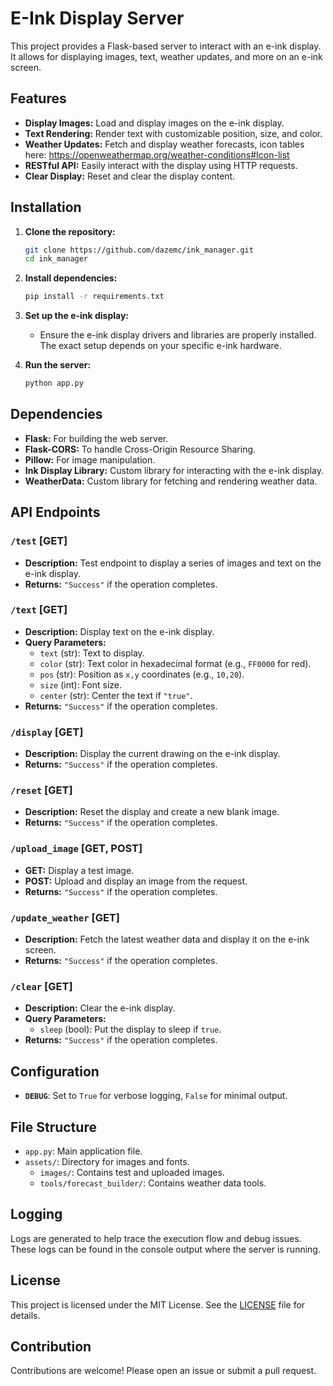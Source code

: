 # E-Ink Display Server

This project provides a Flask-based server to interact with an e-ink display. It allows for displaying images, text, weather updates, and more on an e-ink screen.

## Features

- **Display Images:** Load and display images on the e-ink display.
- **Text Rendering:** Render text with customizable position, size, and color.
- **Weather Updates:** Fetch and display weather forecasts, icon tables here: https://openweathermap.org/weather-conditions#Icon-list
- **RESTful API:** Easily interact with the display using HTTP requests.
- **Clear Display:** Reset and clear the display content.

## Installation

1. **Clone the repository:**

    ```bash
    git clone https://github.com/dazemc/ink_manager.git
    cd ink_manager
    ```

2. **Install dependencies:**

    ```bash
    pip install -r requirements.txt
    ```

3. **Set up the e-ink display:**
    - Ensure the e-ink display drivers and libraries are properly installed. The exact setup depends on your specific e-ink hardware.

4. **Run the server:**

    ```bash
    python app.py
    ```

## Dependencies

- **Flask:** For building the web server.
- **Flask-CORS:** To handle Cross-Origin Resource Sharing.
- **Pillow:** For image manipulation.
- **Ink Display Library:** Custom library for interacting with the e-ink display.
- **WeatherData:** Custom library for fetching and rendering weather data.

## API Endpoints

### `/test` [GET]

- **Description:** Test endpoint to display a series of images and text on the e-ink display.
- **Returns:** `"Success"` if the operation completes.

### `/text` [GET]

- **Description:** Display text on the e-ink display.
- **Query Parameters:**
  - `text` (str): Text to display.
  - `color` (str): Text color in hexadecimal format (e.g., `FF0000` for red).
  - `pos` (str): Position as `x,y` coordinates (e.g., `10,20`).
  - `size` (int): Font size.
  - `center` (str): Center the text if `"true"`.
- **Returns:** `"Success"` if the operation completes.

### `/display` [GET]

- **Description:** Display the current drawing on the e-ink display.
- **Returns:** `"Success"` if the operation completes.

### `/reset` [GET]

- **Description:** Reset the display and create a new blank image.
- **Returns:** `"Success"` if the operation completes.

### `/upload_image` [GET, POST]

- **GET:** Display a test image.
- **POST:** Upload and display an image from the request.
- **Returns:** `"Success"` if the operation completes.

### `/update_weather` [GET]

- **Description:** Fetch the latest weather data and display it on the e-ink screen.
- **Returns:** `"Success"` if the operation completes.

### `/clear` [GET]

- **Description:** Clear the e-ink display.
- **Query Parameters:** 
  - `sleep` (bool): Put the display to sleep if `true`.
- **Returns:** `"Success"` if the operation completes.

## Configuration

- **`DEBUG`**: Set to `True` for verbose logging, `False` for minimal output.

## File Structure

- `app.py`: Main application file.
- `assets/`: Directory for images and fonts.
  - `images/`: Contains test and uploaded images.
  - `tools/forecast_builder/`: Contains weather data tools.

## Logging

Logs are generated to help trace the execution flow and debug issues. These logs can be found in the console output where the server is running.

## License

This project is licensed under the MIT License. See the [LICENSE](LICENSE) file for details.

## Contribution

Contributions are welcome! Please open an issue or submit a pull request.
